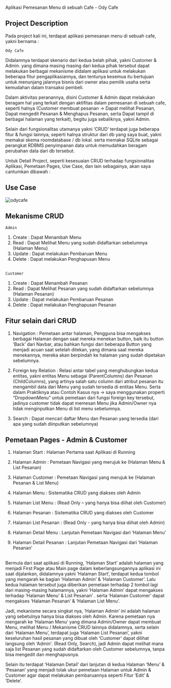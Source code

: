 Aplikasi Pemesanan Menu di sebuah Cafe - Ody Cafe

## Project Description
Pada project kali ini, terdapat aplikasi pemesanan menu di sebuah cafe, yakni bernama :

    Ody Cafe 

Didalamnya terdapat skenario dari kedua belah pihak, yakni Customer & Admin. yang dimana masing masing dari kedua pihak tersebut dapat melakukan berbagai mekanisme didalam aplikasi untuk melakukan beberapa fitur pengaplikasiannya, dan tentunya kesemua itu bertujuan untuk menunjang jalannya bisnis dari owner  atau pemilik usaha serta kemudahan dalam transaksi pembeli. 

Dalam aktivitas peranannya, disini Customer & Admin dapat melakukan beragam hal yang terkait dengan aktifitas dalam pemesanan di sebuah cafe, seperti halnya (Customer membuat pesanan -> Dapat melihat Pesanan, Dapat mengedit Pesanan & Menghapus Pesanan, serta Dapat tampil di berbagai halaman yang terkait), begitu juga sebaliknya, yakni Admin. 

Selain dari fungsionalitas utamanya yakni ‘CRUD’ terdapat juga beberapa fitur & fungsi lainnya, seperti halnya struktur dari db yang saya buat, yakni memakai skema roomdatabase / db lokal. serta memakai SQLite sebagai perangkat RDBMS penyimpanan data untuk memudahkan beragam perubahan data dari db tersebut.

Untuk Detail Project, seperti kesesuaian CRUD terhadap fungsionalitas Aplikasi, Pemetaan Pages, Use Case, dan lain sebagainya, akan saya cantumkan dibawah :

## Use Case
![odycafe](https://github.com/Aldayanday1/odycafe/assets/91641328/98f88f6b-0042-4c0e-8bca-333824cdedc3)


## Mekanisme CRUD 

    Admin 
1.	Create : Dapat Menambah Menu
2.	Read : Dapat Melihat Menu yang sudah didaftarkan sebelumnya (Halaman Menu)
3.	Update : Dapat melakukan Pembaruan Menu
4.	Delete : Dapat melakukan Penghapusan Menu

##

    Customer 
1.	Create : Dapat Menambah Pesanan
2.	Read : Dapat Melihat Pesanan yang sudah didaftarkan sebelumnya (Halaman Pesanan)
3.	Update : Dapat melakukan Pembaruan Pesanan
4.	Delete : Dapat melakukan Penghapusan Pesanan


## Fitur selain dari CRUD 

1.	Navigation : Pemetaan antar halaman, Pengguna bisa mengakses berbagai Halaman dengan saat mereka menekan button, baik itu button ‘Back’ dari Navbar, atau bahkan fungsi dari beberapa Button yang menjadi acuan saat setelah ditekan, yang dimana saat mereka menekannya, mereka akan berpindah ke halaman yang sudah dipetakan sebelumnya.

2.	Foreign key Relation : Relasi antar tabel yang menghubungkan kedua entitas, yakni entitas Menu sebagai (ParentColumns) dan Pesanan (ChildColumns), yang artinya salah satu column dari atribut pesanan itu mengambil data dari Menu yang sudah tersedia di entitas Menu. Serta dalam Praktiknya atau Contoh Kasus nya -> saya menggunakan properti “DropdownMenu” untuk pemetaan dari fungsi foreign key tersebut, jadinya customer tidak dapat memesan Menu jika Admin/Owner nya tidak menginputkan Menu di list menu sebelumnya. 

3.	Search : Dapat mencari daftar Menu dan Pesanan yang tersedia (dari apa yang sudah diinputkan sebelumnya) 

## Pemetaan Pages - Admin & Customer

1.	Halaman Start : Halaman Pertama saat Aplikasi di Running

2.	Halaman Admin : Pemetaan Navigasi yang merujuk ke (Halaman Menu & List Pesanan)
3.	Halaman Customer : Pemetaan Navigasi yang merujuk ke (Halaman Pesanan & List Menu)
4.	Halaman Menu : Sistematika CRUD yang diakses oleh Admin
5.	Halaman List Menu : (Read Only – yang hanya bisa diihat oleh Customer)
6.	Halaman Pesanan : Sistematika CRUD yang diakses oleh Customer
7.	Halaman List Pesanan : (Read Only - yang hanya bisa diihat oleh Admin)
8.	Halaman Detail Menu : Lanjutan Pemetaan Navigasi dari ‘Halaman Menu’
9.	Halaman Detail Pesanan : Lanjutan Pemetaan Navigasi dari ‘Halaman Pesanan’

## 

Bermula dari saat aplikasi di Running, ‘Halaman Start’ adalah halaman yang menjadi First Page atau Main page dalam keberlangsungannya aplikasi ini saat dijalankan, didalamnya yakni ‘Halaman Start’, terdapat kedua tombol yang mengarah ke bagian ‘Halaman Admin’ & ‘Halaman Customer’. Lalu kedua halaman tersebut juga diberikan pemetaan terhadap 2 tombol lagi dari masing-masing halamannya, yakni ‘Halaman Admin’ dapat mengakses terhadap ‘Halaman Menu’ & List Pesanan’ . serta ‘Halaman Customer’ dapat mengakses ‘Halaman Pesanan’ & ‘Halaman List Menu’.

Jadi, mekanisme secara singkat nya, ‘Halaman Admin’ ini adalah halaman yang sebetulnya hanya bisa diakses oleh Admin. Karena pemetaan nya mengarah ke ‘Halaman Menu’ yang dimana Admin/Owner dapat membuat Menu, melihat Menu / Mekanisme CRUD lainnya didalamnya, serta selain dari ‘Halaman Menu’, terdapat juga ‘Halaman List Pesanan’, yakni keseluruhan hasil pesanan yang dibuat oleh ‘Customer’ dapat dilihat langsung oleh ‘Admin'. (Read Only, Search), jadi Admin dapat melihat mana saja list Pesanan yang sudah didaftarkan oleh Customer sebelumnya, tanpa bisa mengedit dan menghapusnya.

Selain itu terdapat ‘Halaman Detail’ dari lanjutan di kedua Halaman ‘Menu’ & ‘Pesanan’ yang menjadi tolak ukur pemetaan Halaman untuk Admin & Customer agar dapat melakukan pembaruannya seperti Fitur ‘Edit’ & ‘Delete’.
